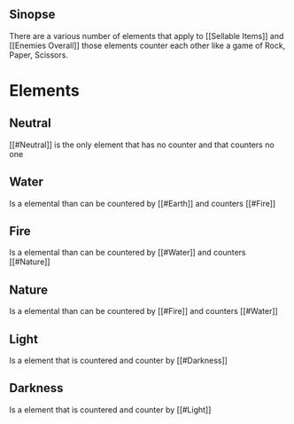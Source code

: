 ## Sinopse
There are a various number of elements that apply to [[Sellable Items]] and [[Enemies Overall]] those elements counter each other like a game of Rock, Paper, Scissors.

# Elements

## Neutral
[[#Neutral]] is the only element that has no counter and that counters no one
## Water
Is a elemental than can be countered by [[#Earth]] and counters [[#Fire]]
## Fire
Is a elemental than can be countered by [[#Water]] and counters [[#Nature]]
## Nature
Is a elemental than can be countered by [[#Fire]] and counters [[#Water]]

## Light
Is a element that is countered and counter by [[#Darkness]]
## Darkness
Is a element that is countered and counter by [[#Light]]